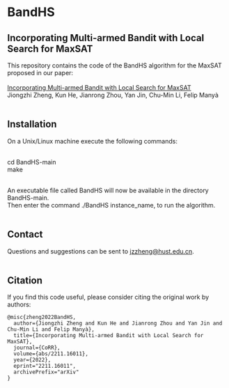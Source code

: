 # BandHS
Incorporating Multi-armed Bandit with Local Search for MaxSAT
----
This repository contains the code of the BandHS algorithm for the MaxSAT proposed in our paper: <br> <br>
[Incorporating Multi-armed Bandit with Local Search for MaxSAT](https://arxiv.org/abs/2211.16011) <br>
Jiongzhi Zheng, Kun He, Jianrong Zhou, Yan Jin, Chu-Min Li, Felip Manyà <br> <br>

Installation
----
On a Unix/Linux machine execute the following commands: <br> <br>

cd BandHS-main <br>
make <br> <br>

An executable file called BandHS will now be available in the directory BandHS-main. <br>
Then enter the command ./BandHS instance_name, to run the algorithm. <br> <br>

Contact
----
Questions and suggestions can be sent to jzzheng@hust.edu.cn. <br> <br>

Citation
----
If you find this code useful, please consider citing the original work by authors: <br>
```
@misc{zheng2022BandHS,
  author={Jiongzhi Zheng and Kun He and Jianrong Zhou and Yan Jin and Chu-Min Li and Felip Manyà},
  title={Incorporating Multi-armed Bandit with Local Search for MaxSAT},
  journal={CoRR},
  volume={abs/2211.16011},
  year={2022},
  eprint="2211.16011",
  archivePrefix="arXiv"
}
```
